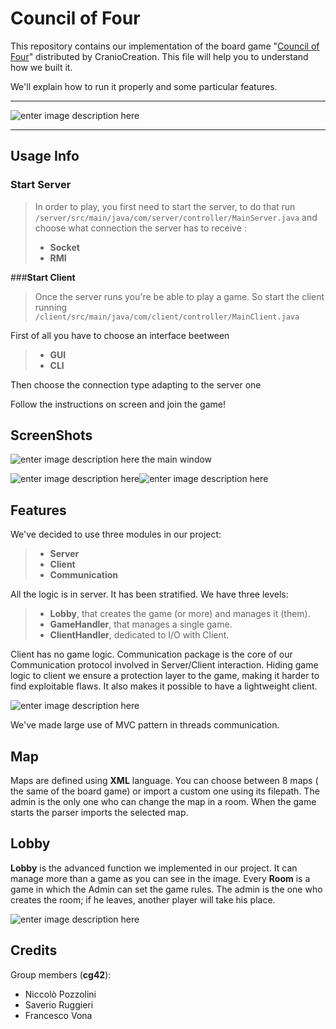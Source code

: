 **Council of Four**
===================

This repository contains our implementation of the board game "[Council of Four](https://boardgamegeek.com/boardgame/173101/council-four)" distributed by CranioCreation. 
This file will help you to understand  how we built it.

We'll explain how to run it properly and some particular features.  

----------

![enter image description here](http://www.asaboardgamer.com/wp-content/uploads/2015/11/CouncilofFour1-e1446400291992.jpg)

-------------
Usage Info
-------------

### **Start Server**

>In order to play, you first need to start the server, to do that run 
`/server/src/main/java/com/server/controller/MainServer.java`
and choose what connection the server has to receive :
> - **Socket**
> - **RMI**

###**Start Client**

>Once the server runs you're be able to play a game. So start the client running
`/client/src/main/java/com/client/controller/MainClient.java`

First of all you have to choose an interface beetween
> - **GUI**
> - **CLI**

 Then choose the connection type adapting to the server one

Follow the instructions on screen and join the game!



ScreenShots
-----------------

![enter image description here](https://lh3.googleusercontent.com/-GRDivHdSE4Q/V3bFHoWjM0I/AAAAAAAAAMw/hrDidd9Udg4NZ1cqbEILq1RTxqj4fZGIwCLcB/s0/Senza+titolo.tiff "Senza titolo.tiff")
the main window 

![enter image description here](https://lh3.googleusercontent.com/-eiN_tu3s_A8/V3ovmrYYR1I/AAAAAAAAAOo/04yjA7afOYAb8LukYPspbTSoS4TDV8TQgCLcB/s0/CLI12.tiff "CLI12.tiff")![enter image description here](https://lh3.googleusercontent.com/-5D0Rhw0tSIg/V3ov1w-8SuI/AAAAAAAAAOw/CdmLjdpC2hYyRJhN-zEH9-COTQl2ce6jwCLcB/s0/CLI22.tiff "CLI22.tiff")






Features
----------------

We've decided to use three modules in our project:
> - **Server**
> - **Client**
> - **Communication**

All the logic is in server.
It has been stratified. We have three levels:
> - **Lobby**, that creates the game (or more) and manages it (them).
> - **GameHandler**, that manages a single game.
> - **ClientHandler**, dedicated to I/O with Client.


Client has no game logic.
Communication package is the core of our Communication protocol involved in Server/Client interaction.
Hiding game logic to client we ensure a protection layer to the game, making it harder to find exploitable flaws. 
It also makes it possible to have a lightweight client.


![enter image description here](https://lh3.googleusercontent.com/-nBhYIZYTSD4/V3bFvjvzMMI/AAAAAAAAAM4/1yai9_A2FW8wpcd-VlUVY8qNZBZns_MIQCLcB/s0/Untitled+Diagram.png "Untitled Diagram.png")

We've made large use of MVC pattern in threads communication.

Map
------------

Maps are defined using **XML** language.
You can choose between 8 maps ( the same of the board game) or import a custom one using its filepath.
The admin is the only one who can change the map in a room.
When the game starts the parser imports the selected map.


Lobby
-----------

**Lobby** is the advanced function we implemented in our project.
It can manage more than a game as you can see in the image.
Every **Room** is a game in which the Admin can set the game rules.
The admin is the one who creates the room; if he leaves, another player will take his place.

![enter image description here](https://lh3.googleusercontent.com/-_NiPMYHJdk4/V3f9vPAnLpI/AAAAAAAAAN0/d3iK_NAwYY0TuMcTyzO2S5fZSqa79gC2wCLcB/s0/GUI1.tiff "GUI1.tiff")





Credits
----------
Group members (**cg42**):

- Niccolò Pozzolini
- Saverio Ruggieri
- Francesco Vona